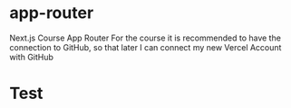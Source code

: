 # app-router
Next.js Course App Router
For the course it is recommended to have the connection to GitHub, 
so that later I can connect my new Vercel Account with GitHub

# Test
